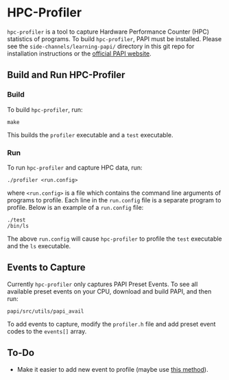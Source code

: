 # HPC-Profiler
`hpc-profiler` is a tool to capture Hardware Performance Counter (HPC) statistics of programs.
To build `hpc-profiler`, PAPI must be installed. Please see the `side-channels/learning-papi/` directory in this git repo for installation instructions or the [official PAPI website](http://icl.utk.edu/papi/software/).

## Build and Run HPC-Profiler
### Build
To build `hpc-profiler`, run:
```
make
```
This builds the `profiler` executable and a `test` executable.

### Run
To run `hpc-profiler` and capture HPC data, run:
```
./profiler <run.config>
```
where `<run.config>` is a file which contains the command line arguments of programs to profile.
Each line in the `run.config` file is a separate program to profile. Below is an example of a `run.config` file:
```
./test
/bin/ls
```
The above `run.config` will cause `hpc-profiler` to profile the `test` executable and the `ls` executable.

## Events to Capture
Currently `hpc-profiler` only captures PAPI Preset Events. To see all available preset events on your CPU, download and build PAPI, and then run:
```
papi/src/utils/papi_avail
```
To add events to capture, modify the `profiler.h` file and add preset event codes to the `events[]` array.

## To-Do
* Make it easier to add new event to profile (maybe use [this method](http://www.linux-pages.com/2013/02/how-to-map-enum-to-strings-in-c/)).
